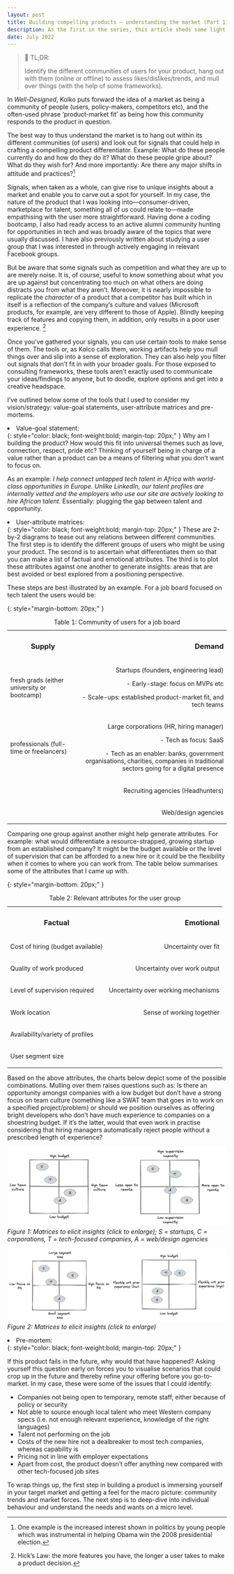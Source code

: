```yaml
---
layout: post
title: Building compelling products — understanding the market (Part 1)
description: As the first in the series, this article sheds some light on laying a strong foundation.
date: July 2022
---
```


> 🎯 TL;DR:
>
>Identify the different communities of users for your product, hang out with them (online or offline) to assess likes/dislikes/trends, and mull over things (with the help of some frameworks).



In _Well-Designed_, Kolko puts forward the idea of a market as being a community of people (users, policy-makers, competitors etc), and the often-used phrase ‘product-market fit’ as being how this community responds to the product in question.

The best way to thus understand the market is to hang out within its different communities (of users) and look out for signals that could help in crafting a compelling product differentiator. Example: What do these people currently do and how do they do it? What do these people gripe about? What do they wish for? And more importantly: Are there any major shifts in attitude and practices?[^1]

Signals, when taken as a whole, can give rise to unique insights about a market and enable you to carve out a spot for yourself. In my case, the nature of the product that I was looking into—consumer-driven, marketplace for talent, something all of us could relate to—made empathising with the user more straightforward. Having done a coding bootcamp, I also had ready access to an active alumni community hunting for opportunities in tech and was broadly aware of the topics that were usually discussed. I have also previously written about studying a user group that I was interested in through actively engaging in relevant Facebook groups.

But be aware that some signals such as competition and what they are up to are merely noise. It is, of course, useful to know something about what you are up against but concentrating too much on what others are doing distracts you from what they aren’t. Moreover, it is nearly impossible to replicate the *character* of a product that a competitor has built which in itself is a reflection of the company’s culture and values (Microsoft products, for example, are very different to those of Apple). Blindly keeping track of features and copying them, in addition, only results in a poor user experience. [^2]

Once you’ve gathered your signals, you can use certain tools to make sense of them. The tools or, as Kolco calls them, working artifacts help you mull things over and slip into a sense of exploration. They can also help you filter out signals that don’t fit in with your broader goals. For those exposed to consulting frameworks, these tools aren’t exactly used to communicate your ideas/findings to anyone, but to doodle, explore options and get into a creative headspace.

I’ve outlined below some of the tools that I used to consider my vision/strategy: value-goal statements, user-attribute matrices and pre-mortems.

<li> Value-goal statement: </li> {: style="color: black; font-weight:bold; margin-top: 20px;" }
Why am I building the product? How would this fit into universal themes such as love, connection, respect, pride etc? Thinking of yourself being in charge of a value rather than a product can be a means of filtering what you don’t want to focus on.

As an example: _I help connect untapped tech talent in Africa with world-class opportunities in Europe. Unlike LinkedIn, our talent profiles are internally vetted and the employers who use our site are actively looking to hire African talent._ Essentially: plugging the gap between talent and opportunity.

<li> User-attribute matrices: </li> {: style="color: black; font-weight:bold; margin-top: 20px;" }
These are 2-by-2 diagrams to tease out any relations between different communities. The first step is to identify the different groups of users who might be using your product. The second is to ascertain what differentiates them so that you can make a list of factual and emotional attributes. The third is to plot these attributes against one another to generate insights: areas that are best avoided or best explored from a positioning perspective.

<p> These steps are best illustrated by an example. For a job board focused on tech talent the users would be: </p> {: style="margin-bottom: 20px;" }


<table>
  <caption> Table 1: Community of users for a job board </caption>
  <tbody>
    <tr>
      <th><h3> Supply</h3></th>
      <th align="right"><h3>Demand</h3></th>
    </tr>
    <tr>
      <td> <p> fresh grads (either university or bootcamp)</p></td>
      <td align="right"><p>Startups (founders, engineering lead)</p>
          <p> - Early-stage: focus on MVPs etc </p>
          <p> - Scale-ups: established product-market fit, and tech teams</p>
      </td>
    </tr>
    <tr>
      <td> <p> professionals (full-time or freelancers) </p></td>
      <td align="right"><p>Large corporations (HR, hiring manager)</p>
          <p> - Tech as focus: SaaS </p>
          <p> - Tech as an enabler: banks, government organisations, charities, companies in traditional sectors going for a digital presence</p>
      </td>
    </tr>
    <tr>
      <td> <p>  </p></td>
      <td align="right"><p>Recruiting agencies (Headhunters)</p></td>
    </tr>
    <tr>
      <td> <p>  </p></td>
      <td align="right"><p>Web/design agencies</p></td>
    </tr>

  </tbody>
</table>

<p> Comparing one group against another might help generate attributes. For example: what would differentiate a resource-strapped, growing startup from an established company? It might be the budget available or the level of supervision that can be afforded to a new hire or it could be the flexibility when it comes to where you can work from. The table below summarises some of the attributes that I came up with. </p> {: style="margin-bottom: 20px;" }

<table>
  <caption> Table 2: Relevant attributes for the user group </caption>
  <tbody>
    <tr>
      <th><h3> Factual</h3></th>
      <th align="right"><h3>Emotional</h3></th>
    </tr>
    <tr>
      <td> <p> Cost of hiring (budget available)</p></td>
      <td align="right"><p>Uncertainty over fit</p></td>
    </tr>
    <tr>
      <td> <p> Quality of work produced </p></td>
      <td align="right"><p>Uncertainty over work output</p></td>
    </tr>
    <tr>
      <td> <p> Level of supervision required </p></td>
      <td align="right"><p>Uncertainty over working mechanisms</p></td>
    </tr>
    <tr>
      <td> <p> Work location </p></td>
      <td align="right"><p>Sense of working together</p></td>
    </tr>
    <tr>
      <td> <p> Availability/variety of profiles </p></td>
      <td align="right"><p></p></td>
    </tr>
    <tr>
      <td> <p> User segment size </p></td>
      <td align="right"><p></p></td>
    </tr>

  </tbody>
</table>

Based on the above attributes, the charts below depict some of the possible combinations. Mulling over them raises questions such as: Is there an opportunity amongst companies with a low budget but don’t have a strong focus on team culture (something like a SWAT team that goes in to work on a specified project/problem) or should we position ourselves as offering bright developers who don’t have much experience to companies on a shoestring budget. If it’s the latter, would that even work in practise considering that hiring managers automatically reject people without a prescribed length of experience?

[![Matrices](/public/chart1.png)](/public/chart1.png)
*Figure 1: Matrices to elicit insights (click to enlarge); S = startups, C = corporations, T = tech-focused companies, A = web/design agencies*

[![Matrices](/public/chart2.png)](/public/chart2.png)
*Figure 2: Matrices to elicit insights (click to enlarge)*

<li> Pre-mortem: </li> {: style="color: black; font-weight:bold; margin-top: 20px;" }

If this product fails in the future, why would that have happened? Asking yourself this question early on forces you to visualise scenarios that could crop up in the future and thereby refine your offering before you go-to-market. In my case, these were some of the issues that I could identify:


  - Companies not being open to temporary, remote staff, either because of policy or security
  - Not able to source enough local talent who meet Western company specs (i.e. not enough relevant experience, knowledge of the right languages)
  - Talent not performing on the job
  - Costs of the new hire not a dealbreaker to most  tech companies, whereas capability is
  - Pricing not in line with employer expectations
  - Apart from cost, the product doesn’t offer anything new compared with other tech-focused job sites

To wrap things up, the first step in building a product is immersing yourself in your target market and getting a feel for the macro picture: community trends and market forces. The next step is to deep-dive into individual behaviour and understand the needs and wants on a micro level.


[^1]: One example is the increased interest shown in politics by young people which was instrumental in helping Obama win the 2008 presidential election.

[^2]: Hick’s Law: the more features you have, the longer a user takes to make a product decision.



